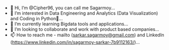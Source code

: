 - 👋 Hi, I’m @Cipher96, you can call me Sagarmoy...
- 👀 I’m interested in Data Engineering and Analytics (Data Visualization) and Coding in Python🐍...
- 🌱 I’m currently learning Bigdata tools and applications...
- 💞️ I’m looking to collaborate and work with product based companies...
- 📫 How to reach me - mailto (sarkar.sagarmoy@gmail.com) and LinkedIn (https://www.linkedin.com/in/sagarmoy-sarkar-7b9112163/)...

<!---
Cipher96/Cipher96 is a ✨ special ✨ repository because its `README.md` (this file) appears on your GitHub profile.
You can click the Preview link to take a look at your changes.
--->
